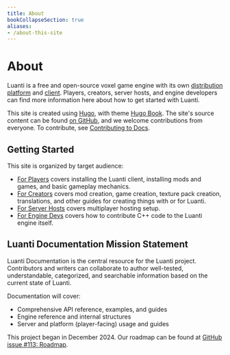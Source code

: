 ```yaml
---
title: About
bookCollapseSection: true
aliases:
- /about-this-site
---
```


# About

Luanti is a free and open-source voxel game engine with its own [distribution platform](/about/contentdb) and [client](/about/luanti). Players, creators, server hosts, and engine developers can find more information here about how to get started with Luanti.

This site is created using [Hugo](https://gohugo.io/), with theme [Hugo Book](https://themes.gohugo.io/themes/hugo-book/). The site's source content can be found [on GitHub](https://github.com/luanti-org/dev.luanti.org/tree/master/content), and we welcome contributions from everyone. To contribute, see [Contributing to Docs](/about/contributing-to-docs).

## Getting Started

This site is organized by target audience:

- [For Players](/for-players) covers installing the Luanti client, installing mods and games, and basic gameplay mechanics.
- [For Creators](/for-creators) covers mod creation, game creation, texture pack creation, translations, and other guides for creating things with or for Luanti.
- [For Server Hosts](/server) covers multiplayer hosting setup.
- [For Engine Devs](/engine-dev-process) covers how to contribute C++ code to the Luanti engine itself.

## Luanti Documentation Mission Statement

Luanti Documentation is the central resource for the Luanti project. Contributors and writers can collaborate to author well-tested, understandable, categorized, and searchable information based on the current state of Luanti.

Documentation will cover:

* Comprehensive API reference, examples, and guides
* Engine reference and internal structures
* Server and platform (player-facing) usage and guides

This project began in December 2024. Our roadmap can be found at [GitHub issue #113: Roadmap](https://github.com/luanti-org/dev.luanti.org/issues/113).
